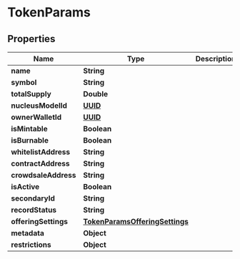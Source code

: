 
# TokenParams

## Properties
Name | Type | Description | Notes
------------ | ------------- | ------------- | -------------
**name** | **String** |  | 
**symbol** | **String** |  | 
**totalSupply** | **Double** |  | 
**nucleusModelId** | [**UUID**](UUID.md) |  | 
**ownerWalletId** | [**UUID**](UUID.md) |  | 
**isMintable** | **Boolean** |  |  [optional]
**isBurnable** | **Boolean** |  |  [optional]
**whitelistAddress** | **String** |  |  [optional]
**contractAddress** | **String** |  |  [optional]
**crowdsaleAddress** | **String** |  |  [optional]
**isActive** | **Boolean** |  |  [optional]
**secondaryId** | **String** |  |  [optional]
**recordStatus** | **String** |  |  [optional]
**offeringSettings** | [**TokenParamsOfferingSettings**](TokenParamsOfferingSettings.md) |  | 
**metadata** | **Object** |  |  [optional]
**restrictions** | **Object** |  |  [optional]



